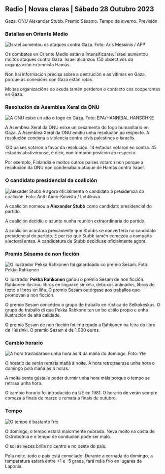 ## Radio \| Novas claras \| Sábado 28 Outubro 2023

Gaza. ONU Alexander Stubb. Premio Sésamo. Tempo de inverno. Previsión.

### Batallas en Oriente Medio

![Israel aumentou os ataques contra Gaza. Foto: Aris Messinis / AFP](https://images.cdn.yle.fi/image/upload/c_crop,h_2880,w_5120,x_0,y_531/ar_1.7777777777777777,c_fill,g_faces,h_671,/0,w_r1201q_auto:eco/f_auto/fl_lossy/v1698410872/39-1192351653bb10bf0b47)

Os combates en Oriente Medio están a intensificarse. Israel aumentou moitos ataques contra Gaza. Israel alcanzou 150 obxectivos da organización extremista Hamás.

Non hai información precisa sobre a destrución e as vítimas en Gaza, porque as conexións con Gaza están rotas.

Moitas organizacións de axuda tamén perderon o contacto cos cooperantes en Gaza.

### Resolución da Asemblea Xeral da ONU

![A ONU esixe un alto o fogo en Gaza. Foto: EPA/HANNIBAL HANSCHKE](https://images.cdn.yle.fi/image/upload/c_crop,h_3150,w_5600,x_0,y_268/ar_1.7777777777777777,c_fill,g_faces,w_p1200,w_1200.q_auto:eco/f_auto/fl_lossy/v1698499380/39-1192714653d0ab7d4d4c)

A Asemblea Xeral da ONU esixe un cesamento do fogo humanitario en Gaza. A Asemblea Xeral da ONU emitiu unha resolución ao respecto. A resolución condena a violencia contra civís palestinos e israelís.

120 países votaron a favor da resolución. 14 estados votaron en contra. 45 estados abstivéronse, é dicir, non tomaron posición ao respecto.

Por exemplo, Finlandia e moitos outros países votaron non porque a resolución da ONU non condenaba o ataque de Hamás contra Israel.

### O candidato presidencial da coalición

![Alexader Stubb é agora oficialmente o candidato á presidencia da coalición. Foto: Antti Aimo-Koivisto / Lehtikuva](https://images.cdn.yle.fi/image/upload/c_crop,h_2880,w_5120,x_0,y_287/ar_1.7777777777777777,c_fill,g_faces,w_r6701,w_r6700,w_r6700.0/q_auto:eco/f_auto/fl_lossy/v1698494219/39-1192698653cf6c267686)

A coalición nomeou a **Alexander Stubb** como candidato presidencial do partido.

A coalición decidiu o asunto nunha reunión extraordinaria do partido.

A coalición acordara previamente que Stubbs se convertería no candidato presidencial do partido. É por iso que Stubb tamén comezou a campaña electoral antes. A candidatura de Stubb decidiuse oficialmente agora.

### Premio Sésamo de non ficción

![O ilustrador Pekka Rahkonen foi galardoado co premio Sesam. Foto: Pekka Rahkonen](https://images.cdn.yle.fi/image/upload/c_crop,h_861,w_1531,x_2,y_65/ar_1.777777777777777,c_fill,g_faces,h_675,w_p_12000/d_qr_auto.eco/f_auto/fl_lossy/v1698504762/39-1192741653d1f5e2611a)

O ilustrador **Pekka Rahkonen** gañou o premio Sesam de non ficción. Rahkonen ilustrou libros en linguaxe sinxela, debuxos animados, libros de texto e libros en liña. O premio Sesam outórgase aos traballos que promovan a non ficción.

O premio Sesam concédeo o grupo de traballo en rústica de Selkokeskus. O grupo de traballo di que Pekka Rahkone ten un bo estilo propio e unha ilustración de alta calidade.

O premio Sesam de non ficción foi entregado a Rahkonen na feira do libro de Helsinki. O premio Sesam é de 1.000 euros.

### Cambio horario

![A hora trasladarase unha hora ás 4 da mañá do domingo. Foto: Yle](https://images.cdn.yle.fi/image/upload/c_crop,h_900,w_1600,x_0,y_0/ar_1.7777777777777777,c_fill,g_faces,h_675,w_1200/dp_auto_1.0/dpr_1.0/dpr/f_auto/fl_lossy/v1603530654/14-svyle-6142553197327452bd)

O horario de verán remata mañá á noite. A hora retrotraerase unha hora o domingo pola mañá ás 4 horas.

A moita xente gústalle poder durmir unha hora máis porque o tempo se retrasa unha hora.

O cambio horario foi introducido na UE en 1981. O horario de verán sempre comeza a finais de marzo e remata a finais de outubro.

### Tempo

![O tempo é bastante frío.](https://images.cdn.yle.fi/image/upload/c_crop,h_1080,w_1919,x_0,y_0/ar_1.7777777777777777,c_fill,g_faces,h_675,w_r201./d_r2010/q_auto:eco/f_auto/fl_lossy/v1698504972/39-1192742653d20d3625ce)

O domingo, o tempo estará maiormente nubrado. Neva moito na costa de Ostrobotnia e o tempo de condución pode ser malo.

O sol ás veces brilla no centro e no oeste do país.

Pola noite, todo o país está conxelado. Durante a xornada do domingo, a temperatura estará entre +1 e -5 graos, fará máis frío en lugares de Laponia.